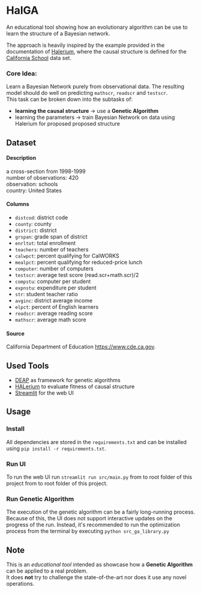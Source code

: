 # HalGA
An educational tool showing how an evolutionary algorithm can be use to learn the structure of a Bayesian network.

The approach is heavily inspired by the example provided in the documentation of [Halerium](https://hal.erium.io/examples/04_causal_structure/03-causal_structure_calschool.html), where the causal structure is defined for the [California School](https://rdrr.io/cran/Ecdat/man/Caschool.html) data set.

### Core Idea:
Learn a Bayesian Network purely from observational data. The resulting model should do well on predicting `mathscr`, `readscr` and `testscr`.  
This task can be broken down into the subtasks of:
- **learning the causal structure** → use a **Genetic Algorithm**
- learning the parameters → train Bayesian Network on data using Halerium for proposed proposed structure


## Dataset

#### Description   
a cross-section from 1998-1999  
number of observations: 420  
observation: schools  
country: United States

#### Columns
- `distcod`: district code
- `county`: county
- `district`: district
- `grspan`: grade span of district
- `enrltot`: total enrollment 
- `teachers`: number of teachers
- `calwpct`: percent qualifying for CalWORKS
- `mealpct`: percent qualifying for reduced-price lunch
- `computer`: number of computers
- `testscr`: average test score (read.scr+math.scr)/2
- `compstu`: computer per student
- `expnstu`: expenditure per student
- `str`: student teacher ratio
- `avginc`: district average income
- `elpct`: percent of English learners
- `readscr`: average reading score
- `mathscr`: average math score

#### Source
California Department of Education https://www.cde.ca.gov. 


## Used Tools
- [DEAP](https://github.com/deap/deap) as framework for genetic algorithms
- [HALerium](https://hal.erium.io/) to evaluate fitness of causal structure
- [Streamlit](https://streamlit.io/) for the web UI


## Usage

### Install
All dependencies are stored in the `requirements.txt` and can be installed using `pip install -r requirements.txt`.

### Run UI

To run the web UI run `streamlit run src/main.py` from to root folder of this project from to root folder of this project.

### Run Genetic Algorithm 

The execution of the genetic algorithm can be a fairly long-running process. Because of this, the UI does not support interactive updates on the progress of the run.
Instead, it's recommended to run the optimization process from the terminal by executing `python src_ga_library.py`



## Note
This is an _educational tool_ intended as showcase how a **Genetic Algorithm** can be applied to a real problem.  
It does **not** try to challenge the state-of-the-art nor does it use any novel operations.
